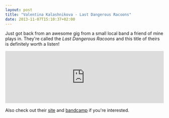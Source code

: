 ```yaml
---
layout: post
title: "Valentina Kalashnikova - Last Dangerous Racoons"
date: 2013-11-07T15:10:37+02:00
---
```


Just got back from an awesome gig from a small local band a friend of mine plays in. They're called the *Last Dangerous Racoons* and this title of theirs is definitely worth a listen!

<iframe width="100%" height="166" scrolling="no" frameborder="no" src="https://w.soundcloud.com/player/?url=https%3A//api.soundcloud.com/tracks/43418321"></iframe>

Also check out their [site](http://lastdangerousracoons.de) and [bandcamp](http://lastdangerousracoons.bandcamp.com/) if you're interested.
